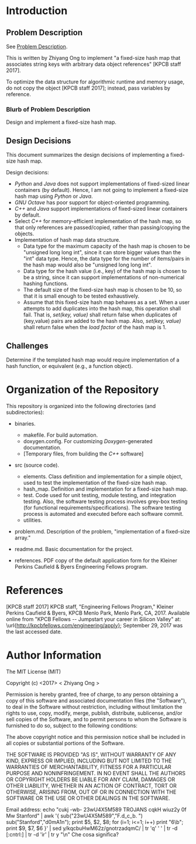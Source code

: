 #	Introduction

## Problem Description

See [Problem Description](https://github.com/eda-ricercatore/z-estate-2018-stage/blob/master/kpcb-fellows/problem.md).

This is written by Zhiyang Ong to implement "a fixed-size hash map that
	associates string keys with arbitrary data object references" [KPCB staff 2017].

To optimize the data structure for algorithmic runtime and memory usage, do not
	copy the object [KPCB staff 2017]; instead, pass variables by reference.

###	Blurb of Problem Description

Design and implement a fixed-size hash map. 

## Design Decisions 

This document summarizes the design decisions of implementing a fixed-size
	hash map.

Design decisions:
+ *Python* and *Java* does not support implementations of fixed-sized linear
	containers (by default). 
	Hence, I am not going to implement a fixed-size hash map using *Python*
		or *Java*.
+ *GNU Octave* has poor support for object-oriented programming.
+ *C++* and *Java* support implementations of fixed-sized linear containers by
	default.
+ Select *C++* for memory-efficient implementation of the hash map, so that
	only references are passed/copied, rather than passing/copying the objects.
+ Implementation of hash map data structure.
	- Data type for the maximum capacity of the hash map is chosen to be
		"unsigned long long int", since it can store bigger values than the "int"
		data type.
		Hence, the data type for the number of items/pairs in the hash map
			would also be "unsigned long long int". 
	- Data type for the hash value (i.e., key) of the hash map is chosen to be a
		string, since it can support implementations of non-numerical hashing
		functions.
	- The default size of the fixed-size hash map is chosen to be 10, so that it
		is small enough to be tested exhaustively. 
	- Assume that this fixed-size hash map behaves as a set.
		When a user attempts to add duplicates into the hash map, this
			operation shall fail.
		That is, *set(key, value)* shall return false when duplicates of (key,value)
			pairs are added to the hash map.
		Also, *set(key, value)* shall return false when the *load factor* of the hash
			map is 1.

## Challenges

Determine if the templated hash map would require implementation of a hash
	function, or equivalent (e.g., a function object).


#	Organization of the Repository

This repository is organized into the following directories (and subdirectories):
+ binaries.
	+ makefile.
		For build automation.
	+ doxygen.config.
		For customizing *Doxygen*-generated documentation.
	+ [Temporary files, from building the *C++* software]
+ src (source code).
	- elements.
		Class definition and implementation for a simple object, used to test
			the implementation of the fixed-size hash map.
	- hash_map.
		Definition and implementation for a fixed-size hash map.
	- test.
		Code used for unit testing, module testing, and integration testing.
	  	Also, the software testing process involves grey-box testing (for
	  		functional requirements/specifications).
	  	The software testing process is automated and executed before
	  		each software commit.
	 - utilities.
	 	
+ problem.md.
	Description of the problem, "implementation of a fixed-size array."
+ readme.md.
	Basic documentation for the project.
+ references.
	PDF copy of the default application form for the  Kleiner Perkins Caufield &
		Byers Engineering Fellows program.



#	References

[KPCB staff 2017]
	KPCB staff, "Engineering Fellows Program," Kleiner Perkins Caufield &
		Byers, KPCB Menlo Park, Menlo Park, CA, 2017.
		Available online from "KPCB Fellows -- Jumpstart your career in Silicon
		Valley" at: \url{http://kpcbfellows.com/engineering/apply};
		September 29, 2017 was the last accessed date.


#	Author Information

The MIT License (MIT)

Copyright (c) <2017> < Zhiyang Ong >

Permission is hereby granted, free of charge, to any person obtaining a copy of this software and associated documentation files (the "Software"), to deal in the Software without restriction, including without limitation the rights to use, copy, modify, merge, publish, distribute, sublicense, and/or sell copies of the Software, and to permit persons to whom the Software is furnished to do so, subject to the following conditions:

The above copyright notice and this permission notice shall be included in all copies or substantial portions of the Software.

THE SOFTWARE IS PROVIDED "AS IS", WITHOUT WARRANTY OF ANY KIND, EXPRESS OR IMPLIED, INCLUDING BUT NOT LIMITED TO THE WARRANTIES OF MERCHANTABILITY, FITNESS FOR A PARTICULAR PURPOSE AND NONINFRINGEMENT. IN NO EVENT SHALL THE AUTHORS OR COPYRIGHT HOLDERS BE LIABLE FOR ANY CLAIM, DAMAGES OR OTHER LIABILITY, WHETHER IN AN ACTION OF CONTRACT, TORT OR OTHERWISE, ARISING FROM, OUT OF OR IN CONNECTION WITH THE SOFTWARE OR THE USE OR OTHER DEALINGS IN THE SOFTWARE.

Email address: echo "cukj -wb- 23wU4X5M589 TROJANS cqkH wiuz2y 0f Mw Stanford" | awk '{ sub("23wU4X5M589","F.d_c_b. ") sub("Stanford","d0mA1n"); print $5, $2, $8; for (i=1; i<=1; i++) print "6\b"; print $9, $7, $6 }' | sed y/kqcbuHwM62z/gnotrzadqmC/ | tr 'q' ' ' | tr -d [:cntrl:] | tr -d 'ir' | tr y "\n"	Che cosa significa?
